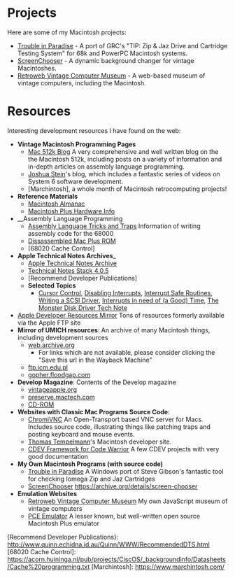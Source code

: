 Projects
========

Here are some of my Macintosh projects:

* [Trouble in Paradise] - A port of GRC's "TIP: Zip & Jaz Drive and Cartridge Testing System" for 68k and PowerPC Macintosh systems.
* [ScreenChooser] - A dynamic background changer for vintage Macintoshes.
* [Retroweb Vintage Computer Museum] - A web-based museum of vintage computers, including the Macintosh.

Resources
=========

Interesting development resources I have found on the web:

* __Vintage Macintosh Programming Pages__
  * [Mac 512k Blog] A very comprehensive and well written blog on the the Macintosh 512k, including posts on a variety of information and in-depth articles on assembly language programming.
  * [Joshua Stein]'s blog, which includes a fantastic series of videos on System 6 software development.
  * [Marchintosh], a whole month of Macintosh retrocomputing projects!
* __Reference Materials__
  * [Macintosh Almanac]
  * [Macintosh Plus Hardware Info]
* __Assembly Language Programming
  * [Assembly Language Tricks and Traps] Information of writing assembly code for the 68000
  * [Dissassembled Mac Plus ROM]
  * [68020 Cache Control]
* __Apple Technical Notes Archives___
  * [Apple Technical Notes Archive]
  * [Technical Notes Stack 4.0.5]
  * [Recommend Developer Publications]
  * __Selected Topics__
    * [Cursor Control], [Disabling Interrupts], [Interrupt Safe Routines], [Writing a SCSI Driver], [Interrupts in need of (a Good) Time], [The Monster Disk Driver Tech Note]
* [Apple Developer Resources Mirror] Tons of resources formerly available via the Apple FTP site
* __Mirror of UMICH resources__: An archive of many Macintosh things, including development sources
  * [web.archive.org](https://web.archive.org/web/20211029121738/http://websites.umich.edu/~archive/mac)
     * For links which are not available, please consider clicking the "Save this url in the Wayback Machine"
  * [ftp.icm.edu.pl](http://ftp.icm.edu.pl/packages/umich/)
  * [gopher.floodgap.com](https://phroxy.net/gopher://gopher.floodgap.com/1/archive/umich-archive-mac)
* __Develop Magazine__: Contents of the Develop magazine
  * [vintageapple.org](https://vintageapple.org/develop)
  * [preserve.mactech.com](http://preserve.mactech.com/articles/develop/index.html)
  * [CD-ROM](https://archive.org/details/MacTechVol112)
* __Websites with Classic Mac Programs Source Code__:
  * [ChromiVNC] An Open-Transport based VNC server for Macs. Includes source code, illustrating things like patching traps and posting keyboard and mouse events.
  * [Thomas Tempelmann]'s Macintosh developer site.
  * [CDEV Framework for Code Warrior] A few CDEV projects with very good documentation
* __My Own Macintosh Programs (with source code)__
  * [Trouble in Paradise] A Windows port of Steve Gibson's fantastic tool for checking Iomega Zip and Jaz Cartridges
  * [ScreenChooser] https://archive.org/details/screen-chooser
* __Emulation Websites__
  * [Retroweb Vintage Computer Museum] My own JavaScript museum of vintage computers
  * [PCE Emulator] A lesser known, but well-written open source Macintosh Plus emulator

[Trouble in Paradise]: https://github.com/marciot/mac-tip
[ScreenChooser]: https://archive.org/details/screen-chooser
[Retroweb Vintage Computer Museum]: http://retroweb.maclab.org
[Thomas Tempelmann]: http://www.tempel.org/macdev/index.html
[Joshua Stein]: https://jcs.org/
[Apple Developer Resources Mirror]: https://staticky.com/mirrors/ftp.apple.com/developer/
[CDEV Framework for Code Warrior]: https://www.applefritter.com/node/13008
[ChromiVNC]: https://web.archive.org/web/20070209043056/http://www.chromatix.uklinux.net/vnc/
[Assembly Language Tricks and Traps]: http://www.easy68k.com/paulrsm/doc/trick68k.htm
[Mac 68000 Assembly Tutorial]: https://macgui.com/news/article.php?t=483
[Mac 512k Blog]: https://macgui.com/news/showcat.php?id=8
[PCE Emulator]: http://www.hampa.ch/pce/
[Macintosh Almanac]: http://www.mac.linux-m68k.org/devel/macalmanac.php
[Macintosh Plus Hardware Info]: http://www.mac.linux-m68k.org/devel/plushw.php
[Apple Technical Notes Archive]: https://mirror.informatimago.com/next/developer.apple.com/technotes
[Technical Notes Stack 4.0.5]: https://spinsidemacintosh.neocities.org/tn405.html
[Cursor Control]: http://mirror.informatimago.com/next/developer.apple.com/technotes/qd/qd_505.html
[Disabling Interrupts]: http://mirror.informatimago.com/next/developer.apple.com/technotes/tn/tn1137.html
[Interrupt Safe Routines]: http://mirror.informatimago.com/next/developer.apple.com/technotes/tn/tn1104.html
[Writing a SCSI Driver]: http://mirror.informatimago.com/next/developer.apple.com/documentation/mac/Devices/Devices-154.html
[Interrupts in need of (a Good) Time]: http://mirror.informatimago.com/next/developer.apple.com/technotes/tn/tn1033.html
[The Monster Disk Driver Tech Note]: http://mirror.informatimago.com/next/developer.apple.com/technotes/tn/tn1189.html
[Dissassembled Mac Plus ROM]: https://www.bigmessowires.com/rom-adapter/plus-rom-listing.asm
[Recommend Developer Publications}: http://www.quinn.echidna.id.au/Quinn/WWW/RecommendedDTS.html
[68020 Cache Control]: https://acorn.huininga.nl/pub/projects/CiscOS/_backgroundinfo/Datasheets/Cache%20programming.txt
[Marchintosh]: https://www.marchintosh.com/